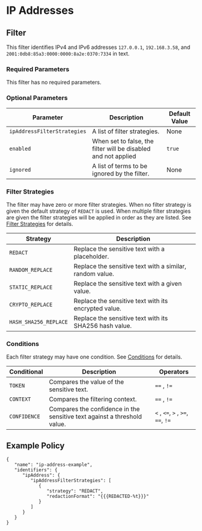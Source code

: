 # IP Addresses

## Filter

This filter identifies IPv4 and IPv6 addresses `127.0.0.1`, `192.168.3.58`, and `2001:0db8:85a3:0000:0000:8a2e:0370:7334` in text.

### Required Parameters

This filter has no required parameters.

### Optional Parameters

| Parameter                   | Description                                                    | Default Value |
| --------------------------- | -------------------------------------------------------------- | ------------- |
| `ipAddressFilterStrategies` | A list of filter strategies.                                   | None          |
| `enabled`                   | When set to false, the filter will be disabled and not applied | `true`        |
| `ignored`                   | A list of terms to be ignored by the filter.                   | None          |

### Filter Strategies

The filter may have zero or more filter strategies. When no filter strategy is given the default strategy of `REDACT` is used. When multiple filter strategies are given the filter strategies will be applied in order as they are listed. See [Filter Strategies](#filter-strategies) for details.

| Strategy              | Description                                              |
| --------------------- | -------------------------------------------------------- |
| `REDACT`              | Replace the sensitive text with a placeholder.           |
| `RANDOM_REPLACE`      | Replace the sensitive text with a similar, random value. |
| `STATIC_REPLACE`      | Replace the sensitive text with a given value.           |
| `CRYPTO_REPLACE`      | Replace the sensitive text with its encrypted value.     |
| `HASH_SHA256_REPLACE` | Replace the sensitive text with its SHA256 hash value.   |

### Conditions

Each filter strategy may have one condition. See [Conditions](#conditions) for details.

| Conditional  | Description                                                              | Operators                          |
| ------------ | ------------------------------------------------------------------------ | ---------------------------------- |
| `TOKEN`      | Compares the value of the sensitive text.                                | `==` , `!=`                        |
| `CONTEXT`    | Compares the filtering context.                                          | `==` , `!=`                        |
| `CONFIDENCE` | Compares the confidence in the sensitive text against a threshold value. | `<` , `<=`, `>` , `>=`, `==`, `!=` |

## Example Policy

```
{
   "name": "ip-address-example",
   "identifiers": {
      "ipAddress": {
         "ipAddressFilterStrategies": [
            {
               "strategy": "REDACT",
               "redactionFormat": "{{{REDACTED-%t}}}"
            }
         ]
      }
   }
}
```
